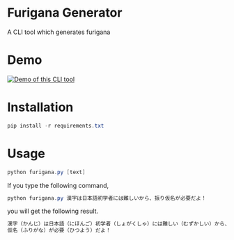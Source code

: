 # Furigana Generator
A CLI tool which generates furigana

# Demo
[![Demo of this CLI tool](https://img.youtube.com/vi/-DgJs0IDyPU/0.jpg)](https://www.youtube.com/watch?v=-DgJs0IDyPU)

# Installation
```powershell
pip install -r requirements.txt
```

# Usage
```powershell
python furigana.py [text]
```
If you type the following command,
```powershell
python furigana.py 漢字は日本語初学者には難しいから、振り仮名が必要だよ！
```

you will get the following result.
```powershell
漢字（かんじ）は日本語（にほんご）初学者（しょがくしゃ）には難しい（むずかしい）から、振り
仮名（ふりがな）が必要（ひつよう）だよ！
```

